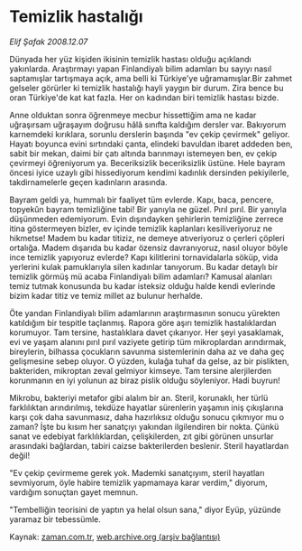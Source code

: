 # Temizlik hastalığı

*Elif Şafak 2008.12.07*

<tr><td class="metin" colspan="2" style="padding-top: 20px; padding-left: 5px; padding-right: 10px;">Dünyada her yüz kişiden ikisinin temizlik hastası olduğu açıklandı yakınlarda. Araştırmayı yapan Finlandiyalı bilim adamları bu sayıyı nasıl saptamışlar tartışmaya açık, ama belli ki Türkiye'ye uğramamışlar.Bir zahmet gelseler görürler ki temizlik hastalığı hayli yaygın bir durum. Zira bence bu oran Türkiye'de kat kat fazla. Her on kadından biri temizlik hastası bizde.</td></tr><tr><td class="metin" colspan="2" style="padding-top: 20px; padding-left: 5px; padding-right: 10px;"><p>Anne olduktan sonra öğrenmeye mecbur hissettiğim ama ne kadar uğraşırsam uğraşayım doğrusu hâlâ sınıfta kaldığım dersler var. Bakıyorum karnemdeki kırıklara, sorunlu derslerin başında "ev çekip çevirmek" geliyor. Hayatı boyunca evini sırtındaki çanta, elindeki bavuldan ibaret addeden ben, sabit bir mekan, daimi bir çatı altında barınmayı istemeyen ben, ev çekip çevirmeyi öğreniyorum ya. Beceriksizlik beceriksizlik üstüne. Hele bayram öncesi iyice uzaylı gibi hissediyorum kendimi kadınlık dersinden pekiyilerle, takdirnamelerle geçen kadınların arasında. 
<p>Bayram geldi ya, hummalı bir faaliyet tüm evlerde. Kapı, baca, pencere, topyekûn bayram temizliğine tabi! Bir yanıyla ne güzel. Pırıl pırıl. Bir yanıyla düşünmeden edemiyorum. Evin dışındayken şehirlerin temizliğine zerrece itina göstermeyen bizler, ev içinde temizlik kaplanları kesiliveriyoruz ne hikmetse! Madem bu kadar titiziz, ne demeye atıveriyoruz o çerleri çöpleri ortalığa. Madem dışarıda bu kadar özensiz davranıyoruz, nasıl oluyor böyle ince temizlik yapıyoruz evlerde? Kapı kilitlerini tornavidalarla söküp, vida yerlerini kulak pamuklarıyla silen kadınlar tanıyorum. Bu kadar detaylı bir temizlik görmüş mü acaba Finlandiyalı bilim adamları? Kamusal alanları temiz tutmak konusunda bu kadar isteksiz olduğu halde kendi evlerinde bizim kadar titiz ve temiz millet az bulunur herhalde. 
<p>Öte yandan Finlandiyalı bilim adamlarının araştırmasının sonucu yürekten katıldığım bir tespitle taçlanmış. Rapora göre aşırı temizlik hastalıklardan korumuyor. Tam tersine, hastalıklara davet çıkarıyor. Her şeyi yasaklamak, evi ve yaşam alanını pırıl pırıl vaziyete getirip tüm mikroplardan arındırmak, bireylerin, bilhassa çocukların savunma sistemlerinin daha az ve daha geç gelişmesine sebep oluyor. O yüzden, kulağa tuhaf da gelse, az bir pislikten, bakteriden, mikroptan zeval gelmiyor kimseye. Tam tersine alerjilerden korunmanın en iyi yolunun az biraz pislik olduğu söyleniyor. Hadi buyrun! 
<p>Mikrobu, bakteriyi metafor gibi alalım bir an. Steril, korunaklı, her türlü farklılıktan arındırılmış, tekdüze hayatlar sürenlerin yaşamın iniş çıkışlarına karşı çok daha savunmasız, daha hazırlıksız olduğu sonucu çıkmıyor mu o zaman? İşte bu kısım her sanatçıyı yakından ilgilendiren bir nokta. Çünkü sanat ve edebiyat farklılıklardan, çelişkilerden, zıt gibi görünen unsurlar arasındaki bağlardan, tabiri caizse bakterilerden beslenir. Steril hayatlardan değil! 
<p>"Ev çekip çevirmeme gerek yok. Mademki sanatçıyım, steril hayatları sevmiyorum, öyle habire temizlik yapmamaya karar verdim," diyorum, vardığım sonuçtan gayet memnun. 
<p>"Tembelliğin teorisini de yaptın ya helal olsun sana," diyor Eyüp, yüzünde yaramaz bir tebessümle. <br/></p></p></p></p></p></p></td></tr>

Kaynak: [zaman.com.tr](http://zaman.com.tr/yazar.do?yazino=767867), [web.archive.org (arşiv bağlantısı)](http://web.archive.org/web/20081224095833/http://www.zaman.com.tr:80/yazar.do?yazino=767867)
